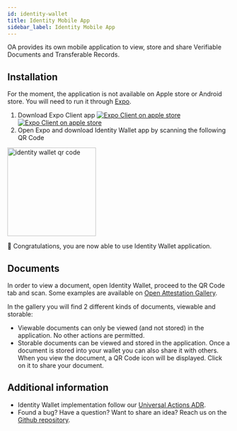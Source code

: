 ```yaml
---
id: identity-wallet
title: Identity Mobile App
sidebar_label: Identity Mobile App
---
```


OA provides its own mobile application to view, store and share Verifiable Documents and Transferable Records.

## Installation

For the moment, the application is not available on Apple store or Android store. You will need to run it through [Expo](https://expo.io/).

1. Download Expo Client app [![Expo Client on apple store](/docs/component/identity-wallet/apple-store.svg)](https://apps.apple.com/app/expo-client/id982107779 "Open expo on apple store") [![Expo Client on apple store](/docs/component/identity-wallet/android-store.svg "Open expo on android store")](https://play.google.com/store/apps/details?id=host.exp.exponent&hl=en)
1. Open Expo and download Identity Wallet app by scanning the following QR Code

<img src="/docs/component/identity-wallet/identity-wallet-qr-code.png" alt="identity wallet qr code" title="scan the qr code with expo" width="200"/>

🎉 Congratulations, you are now able to use Identity Wallet application.

## Documents

In order to view a document, open Identity Wallet, proceed to the QR Code tab and scan. Some examples are available on [Open Attestation Gallery](http://gallery.openattestation.com/).

In the gallery you will find 2 different kinds of documents, viewable and storable:
- Viewable documents can only be viewed (and not stored) in the application. No other actions are permitted.
- Storable documents can be viewed and stored in the application. Once a document is stored into your wallet you can also share it with others. When you view the document, a QR Code icon will be displayed. Click on it to share your document.

## Additional information
- Identity Wallet implementation follow our [Universal Actions ADR](https://github.com/Open-Attestation/adr/blob/master/universal_actions.md).
- Found a bug? Have a question? Want to share an idea? Reach us on the [Github repository](https://github.com/Open-Attestation/identity-wallet).
